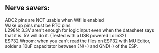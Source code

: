 ## Nerve savers:

ADC2 pins are NOT usable when Wifi is enabled
<br>
Wake up pins must be RTC pins
<br>
L298N: 3.3V aren't enough for logic input even when the datasheet says that it is. 5V will do it. (Tested with a USB powered Lolin32)
<br>
ESP32 Wroom: when you can't read the files on ESP32 with MU Editor, solder a 10uF capacitator between EN(+) and GND(-) of the ESP.
